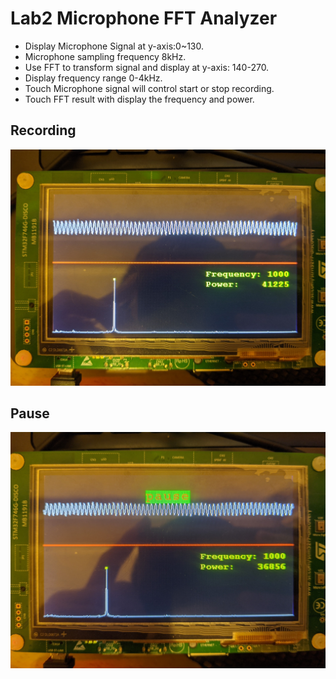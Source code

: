 # Lab2 Microphone FFT Analyzer


* Display Microphone Signal at y-axis:0~130.
* Microphone sampling frequency 8kHz.
* Use FFT to transform signal and display at y-axis: 140-270.
* Display frequency range 0-4kHz.
* Touch Microphone signal will control start or stop recording.
* Touch FFT result with display the frequency and power.

## Recording
![](Recording.jpg)

## Pause
![](Pause.jpg)
